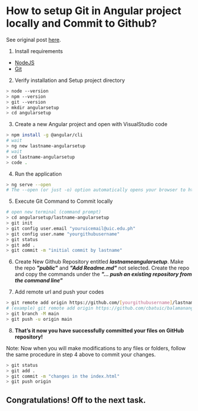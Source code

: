 # How to setup Git in Angular project locally and Commit to Github?
See original post [here](https://www.freakyjolly.com/setup-git-in-angular-project-commit-changes/).

1. Install requirements
  * [NodeJS](https://nodejs.org/en/download/)
  * [Git](https://git-scm.com/downloads)
2. Verify installation and Setup project directory

```bash
> node --version
> npm --version
> git --version
> mkdir angularsetup
> cd angularsetup
```

3. Create a new Angular project and open with VisualStudio code

```bash
> npm install -g @angular/cli
# wait
> ng new lastname-angularsetup
# wait
> cd lastname-angularsetup
> code .
```

4. Run the application

```bash
> ng serve --open
# The --open (or just -o) option automatically opens your browser to http://localhost:4200/.
```

5. Execute Git Command to Commit locally

```bash
# open new terminal (command prompt)
> cd angularsetup/lastname-angularsetup
> git init
> git config user.email "youruicemail@uic.edu.ph"
> git config user.name "yourgithubusername"
> git status
> git add .
> git commit -m "initial commit by lastname"

```

6. Create New Github Repository entitled ***lastnameangularsetup***. Make the repo ***"public"*** and ***"Add Readme.md"*** not selected. Create the repo and copy the commands under the ***"... push an existing repository from the command line"***

7. Add remote url and push your codes

```bash
> git remote add origin https://github.com/[yourgithubusername]/lastnameangularsetup.git
# (example) git remote add origin https://github.com/cbatuic/balamanangularsetup.git
> git branch -M main
> git push -u origin main
```

8. **That’s it now you have successfully committed your files on GitHub repository!** 

Note: Now when you will make modifications to any files or folders, follow the same procedure in step 4 above to commit your changes.

```bash
> git status
> git add .
> git commit -m "changes in the index.html"
> git push origin
```

## Congratulations! Off to the next task.
